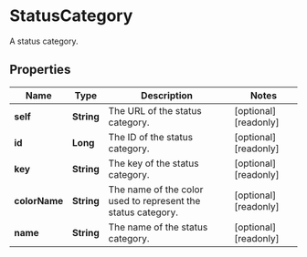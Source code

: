 

# StatusCategory

A status category.

## Properties

Name | Type | Description | Notes
------------ | ------------- | ------------- | -------------
**self** | **String** | The URL of the status category. |  [optional] [readonly]
**id** | **Long** | The ID of the status category. |  [optional] [readonly]
**key** | **String** | The key of the status category. |  [optional] [readonly]
**colorName** | **String** | The name of the color used to represent the status category. |  [optional] [readonly]
**name** | **String** | The name of the status category. |  [optional] [readonly]



